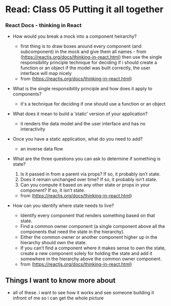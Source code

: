 # Read: Class 05 Putting it all together

### React Docs - thinking in React

- How would you break a mock into a component heirarchy?
	- first thing is to draw boxes around every component (and subcomponent)
 	in the mock and give them all names - from (https://reactjs.org/docs/thinking-in-react.html)
	then use the single responsibility principle technique  for deciding if i should create a function or an object
	if the model was built correctly, the user interface will map nicely 
	- from (https://reactjs.org/docs/thinking-in-react.html)


- What is the single responsibility principle and how does it apply to components?
	- it's a technique for deciding if one should use a function or an object

- What does it mean to build a ‘static’ version of your application?
	- it renders the data model and the user interface and has no interactivity

- Once you have a static application, what do you need to add?
	- an inverse data flow

- What are the three questions you can ask to determine if something is state?
	1. Is it passed in from a parent via props? If so, it probably isn’t state.
	2. Does it remain unchanged over time? If so, it probably isn’t state.
	3. Can you compute it based on any other state or props in your component? If so, it isn’t state.
	- from (https://reactjs.org/docs/thinking-in-react.html)

- How can you identify where state needs to live?
	- Identify every component that renders something based on that state.
	- Find a common owner component (a single component above all the components that need the state in the hierarchy).
	- Either the common owner or another component higher up in the hierarchy should own the state.
	- If you can’t find a component where it makes sense to own the state, create a new component solely for holding the state and add it somewhere in the hierarchy above the common owner component.
	- from (https://reactjs.org/docs/thinking-in-react.html)


## Things I want to know more about 
- all of these. i want to see how it works and see someone building it infront of me so i can get the whole picture


